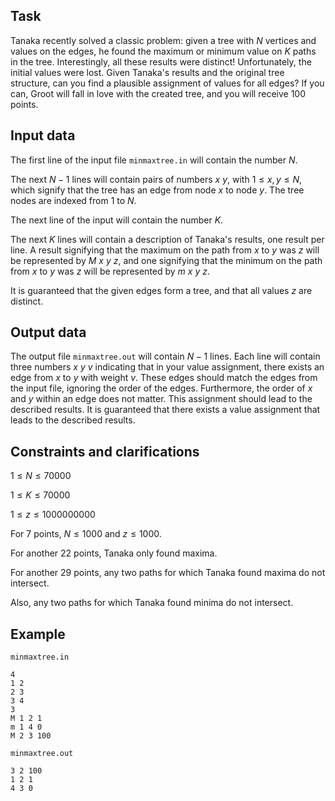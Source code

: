 ## Task

Tanaka recently solved a classic problem: given a tree with $N$ vertices and values on the edges, he found the maximum or minimum value on $K$ paths in the tree. Interestingly, all these results were distinct! Unfortunately, the initial values were lost. Given Tanaka's results and the original tree structure, can you find a plausible assignment of values for all edges? If you can, Groot will fall in love with the created tree, and you will receive 100 points.

## Input data

The first line of the input file `minmaxtree.in` will contain the number $N$.

The next $N - 1$ lines will contain pairs of numbers $x$ $y$, with $1 \leq x, y \leq N$, which signify that the tree has an edge from node $x$ to node $y$. The tree nodes are indexed from $1$ to $N$.

The next line of the input will contain the number $K$.

The next $K$ lines will contain a description of Tanaka's results, one result per line. A result signifying that the maximum on the path from $x$ to $y$ was $z$ will be represented by $M$ $x$ $y$ $z$, and one signifying that the minimum on the path from $x$ to $y$ was $z$ will be represented by $m$ $x$ $y$ $z$.

It is guaranteed that the given edges form a tree, and that all values $z$ are distinct.

## Output data

The output file `minmaxtree.out` will contain $N - 1$ lines. Each line will contain three numbers $x$ $y$ $v$ indicating that in your value assignment, there exists an edge from $x$ to $y$ with weight $v$. These edges should match the edges from the input file, ignoring the order of the edges. Furthermore, the order of $x$ and $y$ within an edge does not matter. This assignment should lead to the described results. It is guaranteed that there exists a value assignment that leads to the described results.

## Constraints and clarifications

$1 \leq N \leq 70000$

$1 \leq K \leq 70000$

$1 \leq z \leq 1000000000$

For 7 points, $N \leq 1000$ and $z \leq 1000$.

For another 22 points, Tanaka only found maxima.

For another 29 points, any two paths for which Tanaka found maxima do not intersect.

Also, any two paths for which Tanaka found minima do not intersect.

## Example

`minmaxtree.in`

```
4
1 2
2 3
3 4
3
M 1 2 1
m 1 4 0
M 2 3 100
```

`minmaxtree.out`

```
3 2 100
1 2 1
4 3 0
```